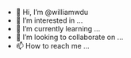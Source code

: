 - 👋 Hi, I’m @williamwdu
- 👀 I’m interested in ...
- 🌱 I’m currently learning ...
- 💞️ I’m looking to collaborate on ...
- 📫 How to reach me ...

<!---
williamwdu/williamwdu is a ✨ special ✨ repository because its `README.md` (this file) appears on your GitHub profile.
You can click the Preview link to take a look at your changes.
--->
